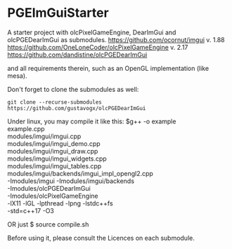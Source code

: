 # PGEImGuiStarter
A starter project with olcPixelGameEngine, DearImGui and olcPGEDearImGui as submodules. 
        https://github.com/ocornut/imgui v. 1.88
        https://github.com/OneLoneCoder/olcPixelGameEngine v. 2.17
        https://github.com/dandistine/olcPGEDearImGui

and all requirements therein, such as an OpenGL implementation (like mesa).

Don't forget to clone the submodules as well:

    git clone --recurse-submodules https://github.com/gustavogx/olcPGEDearImGui 

Under linux, you may compile it like this:
$g++ -o example \
    example.cpp \
    modules/imgui/imgui.cpp \
    modules/imgui/imgui_demo.cpp \
    modules/imgui/imgui_draw.cpp \
    modules/imgui/imgui_widgets.cpp \
    modules/imgui/imgui_tables.cpp \
    modules/imgui/backends/imgui_impl_opengl2.cpp \
    -Imodules/imgui -Imodules/imgui/backends \
    -Imodules/olcPGEDearImGui \
    -Imodules/olcPixelGameEngine \
    -lX11 -lGL -lpthread -lpng -lstdc++fs \
    -std=c++17 -O3

OR just
$ source compile.sh

Before using it, please consult the Licences on each submodule.
